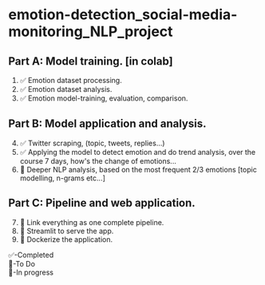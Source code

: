 # emotion-detection_social-media-monitoring_NLP_project



## Part A: Model training. [in colab]
1. ✅ Emotion dataset processing. 
2. ✅ Emotion dataset analysis. 
3. ✅ Emotion model-training, evaluation, comparison. 

## Part B: Model application and analysis.  
4. ✅ Twitter scraping, (topic, tweets, replies...)
5. ✅ Applying the model to detect emotion and do trend analysis, over the course 7 days, how's the change of emotions...
6. 🔄 Deeper NLP analysis, based on the most frequent 2/3 emotions [topic modelling, n-grams etc...]

## Part C: Pipeline and web application. 
7. 🔄 Link everything as one complete pipeline.
8. 📝 Streamlit to serve the app.  
9. 📝 Dockerize the application. 

✅-Completed    
📝-To Do  
🔄-In progress